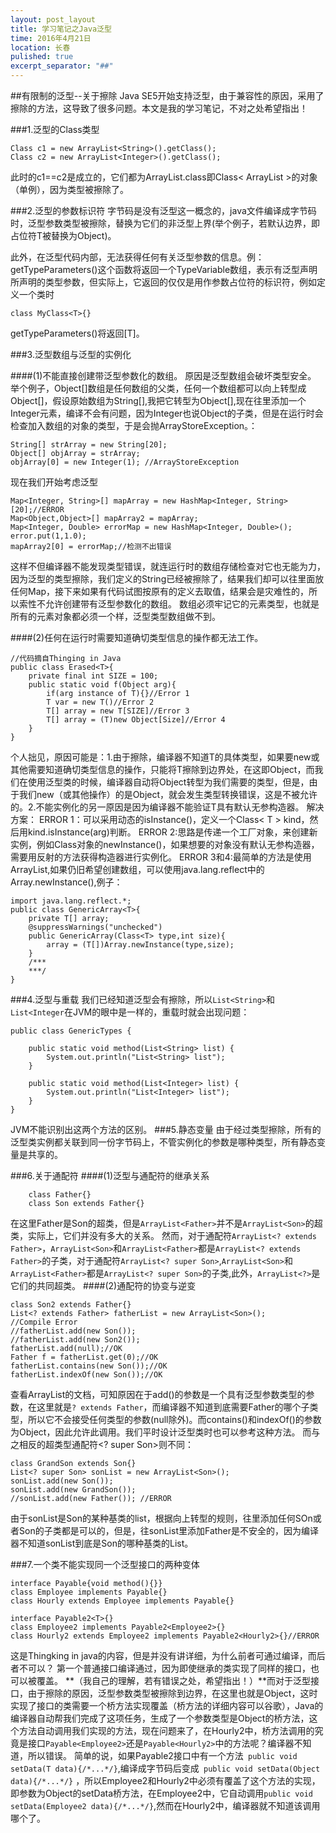 ```yaml
---
layout: post_layout
title: ﻿学习笔记之Java泛型
time: 2016年4月21日
location: 长春
pulished: true
excerpt_separator: "##"
---
```



##有限制的泛型--关于擦除
Java SE5开始支持泛型，由于兼容性的原因，采用了擦除的方法，这导致了很多问题。本文是我的学习笔记，不对之处希望指出！

###1.泛型的Class类型
```
Class c1 = new ArrayList<String>().getClass();
Class c2 = new ArrayList<Integer>().getClass();
```
此时的c1==c2是成立的，它们都为ArrayList.class即Class< ArrayList >的对象（单例），因为类型被擦除了。

###2.泛型的参数标识符
字节码是没有泛型这一概念的，java文件编译成字节码时，泛型参数类型被擦除，替换为它们的非泛型上界(举个例子，若默认边界，即占位符T被替换为Object)。


此外，在泛型代码内部，无法获得任何有关泛型参数的信息。例：
getTypeParameters()这个函数将返回一个TypeVariable数组，表示有泛型声明所声明的类型参数，但实际上，它返回的仅仅是用作参数占位符的标识符，例如定义一个类时
```
class MyClass<T>{}
```
getTypeParameters()将返回[T]。

###3.泛型数组与泛型的实例化

####(1)不能直接创建带泛型参数化的数组。
原因是泛型数组会破坏类型安全。
举个例子，Object[]数组是任何数组的父类，任何一个数组都可以向上转型成Object[]，假设原始数组为String[],我把它转型为Object[],现在往里添加一个Integer元素，编译不会有问题，因为Integer也说Object的子类，但是在运行时会检查加入数组的对象的类型，于是会抛ArrayStoreException。：
```
String[] strArray = new String[20];
Object[] objArray = strArray;
objArray[0] = new Integer(1); //ArrayStoreException
```
现在我们开始考虑泛型
```
Map<Integer, String>[] mapArray = new HashMap<Integer, String>[20];//ERROR
Map<Object,Object>[] mapArray2 = mapArray;
Map<Integer, Double> errorMap = new HashMap<Integer, Double>();
error.put(1,1.0);
mapArray2[0] = errorMap;//检测不出错误
```
这样不但编译器不能发现类型错误，就连运行时的数组存储检查对它也无能为力，因为泛型的类型擦除，我们定义的String已经被擦除了，结果我们却可以往里面放任何Map，接下来如果有代码试图按原有的定义去取值，结果会是灾难性的，所以索性不允许创建带有泛型参数化的数组。 数组必须牢记它的元素类型，也就是所有的元素对象都必须一个样，泛型类型数组做不到。

####(2)任何在运行时需要知道确切类型信息的操作都无法工作。
```
//代码摘自Thinging in Java
public class Erased<T>{
    private final int SIZE = 100;
    public static void f(Object arg){
        if(arg instance of T){}//Error 1
        T var = new T()//Error 2
        T[] array = new T[SIZE]//Error 3
        T[] array = (T)new Object[Size]//Error 4
    }
}
```
个人拙见，原因可能是：1.由于擦除，编译器不知道T的具体类型，如果要new或其他需要知道确切类型信息的操作，只能将T擦除到边界处，在这即Object，而我们在使用泛型类的时候，编译器自动将Object转型为我们需要的类型，但是，由于我们new（或其他操作）的是Object，就会发生类型转换错误，这是不被允许的。2.不能实例化的另一原因是因为编译器不能验证T具有默认无参构造器。
解决方案：
ERROR 1：可以采用动态的isInstance()，定义一个Class< T > kind，然后用kind.isInstance(arg)判断。
ERROR 2:思路是传递一个工厂对象，来创建新实例，例如Class对象的newInstance()，如果想要的对象没有默认无参构造器，需要用反射的方法获得构造器进行实例化。
ERROR 3和4:最简单的方法是使用ArrayList,如果仍旧希望创建数组，可以使用java.lang.reflect中的Array.newInstance(),例子：
```
import java.lang.reflect.*;
public class GenericArray<T>{
    private T[] array;
    @suppressWarnings("unchecked")
    public GenericArray(Class<T> type,int size){
        array = (T[])Array.newInstance(type,size);
    }
    /***
    ***/
}
```
###4.泛型与重载
我们已经知道泛型会有擦除，所以`List<String>`和`List<Integer`在JVM的眼中是一样的，重载时就会出现问题：
```
public class GenericTypes {  

    public static void method(List<String> list) {  
        System.out.println("List<String> list");  
    }  

    public static void method(List<Integer> list) {  
        System.out.println("List<Integer> list");  
    }  
}  
```
JVM不能识别出这两个方法的区别。
###5.静态变量
由于经过类型擦除，所有的泛型类实例都关联到同一份字节码上，不管实例化的参数是哪种类型，所有静态变量是共享的。

###6.关于通配符
####(1)泛型与通配符的继承关系
```
    class Father{}
    class Son extends Father{}
```
在这里Father是Son的超类，但是`ArrayList<Father>`并不是`ArrayList<Son>`的超类，实际上，它们并没有多大的关系。
然而，对于通配符`ArrayList<? extends Father>`，`ArrayList<Son>`和`ArrayList<Father>`都是`ArrayList<? extends Father>`的子类，对于通配符`ArrayList<? super Son>`,`ArrayList<Son>`和`ArrayList<Father>`都是`ArrayList<? super Son>`的子类,此外，`ArrayList<?>`是它们的共同超类。
####(2)通配符的协变与逆变
```
class Son2 extends Father{}
List<? extends Father> fatherList = new ArrayList<Son>();
//Compile Error
//fatherList.add(new Son());
//fatherList.add(new Son2());
fatherList.add(null);//OK
Father f = fatherList.get(0);//OK
fatherList.contains(new Son());//OK
fatherList.indexOf(new Son());//OK
```
查看ArrayList的文档，可知原因在于add()的参数是一个具有泛型参数类型的参数，在这里就是`? extends Father`，而编译器不知道到底需要Father的哪个子类型，所以它不会接受任何类型的参数(null除外)。而contains()和indexOf()的参数为Object，因此允许此调用。我们平时设计泛型类时也可以参考这种方法。
而与之相反的超类型通配符<? super Son>则不同：
```
class GrandSon extends Son{}
List<? super Son> sonList = new ArrayList<Son>();
sonList.add(new Son());
sonList.add(new GrandSon());
//sonList.add(new Father()); //ERROR
```
由于sonList是Son的某种基类的list，根据向上转型的规则，往里添加任何SOn或者Son的子类都是可以的，但是，往sonList里添加Father是不安全的，因为编译器不知道sonList到底是Son的哪种基类的List。

###7.一个类不能实现同一个泛型接口的两种变体
```
interface Payable{void method(){}}
class Employee implements Payable{}
class Hourly extends Employee implements Payable{}

interface Payable2<T>{}
class Employee2 implements Payable2<Employee2>{}
class Hourly2 extends Employee2 implements Payable2<Hourly2>{}//ERROR
```
这是Thingking in java的内容，但是并没有讲详细，为什么前者可通过编译，而后者不可以？
第一个普通接口编译通过，因为即使继承的类实现了同样的接口，也可以被覆盖。
**（我自己的理解，若有错误之处，希望指出！）**而对于泛型接口，由于擦除的原因，泛型参数类型被擦除到边界，在这里也就是Object，这时实现了接口的类需要一个桥方法实现覆盖（桥方法的详细内容可以谷歌），Java的编译器自动帮我们完成了这项任务，生成了一个参数类型是Object的桥方法，这个方法自动调用我们实现的方法，现在问题来了，在Hourly2中，桥方法调用的究竟是接口`Payable<Employee2>`还是`Payable<Hourly2>`中的方法呢？编译器不知道，所以错误。
简单的说，如果Payable2接口中有一个方法` public void setData(T data){/*...*/}`,编译成字节码后变成` public void setData(Object data){/*...*/}` ，所以Employee2和Hourly2中必须有覆盖了这个方法的实现，即参数为Object的setData桥方法，在Employee2中，它自动调用`public void setData(Employee2 data){/*...*/}`,然而在Hourly2中，编译器就不知道该调用哪个了。
